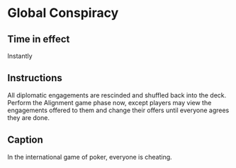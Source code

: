 
# Global Conspiracy

## Time in effect

Instantly

## Instructions

All diplomatic engagements are rescinded and shuffled back into the deck. Perform the Alignment game phase now, except players may view the engagements offered to them and change their offers until everyone agrees they are done.

## Caption

In the international game of poker, everyone is cheating.

